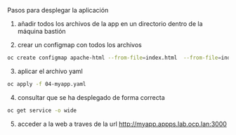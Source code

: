 Pasos para desplegar la aplicación

1. añadir todos los archivos de la app en un directorio dentro de la máquina bastión

2. crear un configmap con todos los archivos

```sh
oc create configmap apache-html --from-file=index.html  --from-file=index.css --from-file=index.js --from-file=hero.jpg --from-file=profile-img-def.jpg -o yaml > ../myapp-configmap.yaml
```
3. aplicar el archivo yaml

```sh
oc apply -f 04-myapp.yaml
```
4. consultar que se ha desplegado de forma correcta

```sh
oc get service -o wide
```

5. acceder a la web a traves de la url http://myapp.appps.lab.ocp.lan:3000
